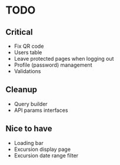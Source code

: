 # TODO

## Critical

* Fix QR code
* Users table
* Leave protected pages when logging out
* Profile (password) management
* Validations

## Cleanup

* Query builder
* API params interfaces

## Nice to have

* Loading bar
* Excursion display page
* Excursion date range filter

